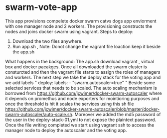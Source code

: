 # swarm-vote-app
This app provisions compelete docker swarm catvs dogs app enviorment with one manager node and 2 workers. The provisioning constructs the nodes and joins docker swarm using vagrant.
Steps to deploy:
1. Download the two files anywhere.
2. Run app.sh , Note: Donot change the vagrant file loaction keep it beside the app.sh

What happens in the background:
The app.sh download vagrant , virtual box and docker pacakges. Once all downloaded the swarm cluster is consturcted and then the vagrant file starts to assign the roles of managers and workers. The next step we take the deploy stack for the voting app and we add labels
"
deploy:
  labels:
    - "swarm.autoscaler=true"
 "
 Beside some selected services that needs to be scaled. The auto scaling mechanism is borrowed from https://github.com/jcwimer/docker-swarm-autoscaler where it depends on promethus and node exporters for mointioring purposes and once the threshold is hit it scales the services using this sh file https://github.com/jcwimer/docker-swarm-autoscaler/blob/master/docker-swarm-autoscaler/auto-scale.sh. Moreover we added the md5 password of the user in the deploy-stack-01.yml to not expose the plaintext password.
 Once the file writing completed we start using vagrant ssh to access the manager node to deploy the autoscaler and the voting app.
 
